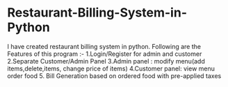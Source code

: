 # Restaurant-Billing-System-in-Python
I have created restaurant billing system in python.
Following are the Features of this program :-
1.Login/Register for admin and customer
2.Separate Customer/Admin Panel
3.Admin panel :
      modify menu(add items,delete,items, change price of items)
4.Customer panel:
      view menu
      order food
5. Bill Generation based on ordered food with pre-applied taxes
